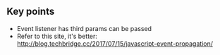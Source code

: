 ## Key points
* Event listener has third params can be passed
* Refer to this site, it's better:
    http://blog.techbridge.cc/2017/07/15/javascript-event-propagation/
